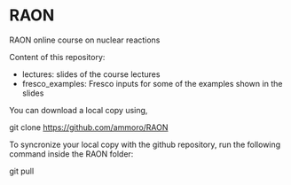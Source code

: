 # RAON
RAON online course on nuclear reactions

Content of this repository:

- lectures: slides of the course lectures
- fresco_examples: Fresco inputs for some of the examples shown in the slides



You can download a local copy using,
 
  git clone https://github.com/ammoro/RAON
    
To syncronize your local copy with the github repository, run the following command inside the RAON folder:

  git pull
  

 
